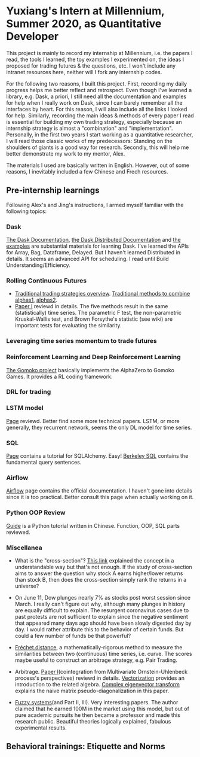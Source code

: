 # Yuxiang's Intern at Millennium, Summer 2020, as Quantitative Developer
This project is mainly to record my internship at Millennium, i.e. the papers I read, the tools I learned, the toy examples I experimented on, the ideas I proposed for trading futures & the questions, etc. I won't include any intranet resources here, neither will I fork any internship codes. 

For the following two reasons, I built this project. First, recording my daily progress helps me better reflect and retrospect. Even though I've learned a library, e.g. Dask, a priori, I still need all the documentation and examples for help when I really work on Dask, since I can barely remember all the interfaces by heart. For this reason, I will also include all the links I looked for help. Similarly, recording the main ideas & methods of every paper I read is essential for building my own trading strategy, especially because an internship strategy is almost a "combination" and "implementation". Personally, in the first two years I start working as a quantitative researcher, I will read those classic works of my predecessors: Standing on the shoulders of giants is a good way for research. Secondly, this will help me better demonstrate my work to my mentor, Alex.

The materials I used are basically written in English. However, out of some reasons, I inevitably included a few Chinese and Frech resources.
## Pre-internship learnings
Following Alex's and Jing's instructions, I armed myself familiar with the following topics:
### Dask
[The Dask Documentation](https://docs.dask.org/en/latest/), [the Dask.Distributed Documentation](https://distributed.dask.org/en/latest/) and [the examples](https://github.com/dask/dask-tutorial) are substantial materials for learning Dask. I've learned the APIs for Array, Bag, Dataframe, Delayed. But I haven't learned Distributed in details. It seems an advanced API for scheduling. I read until Build Understanding/Efficiency.

### Rolling Continuous Futures
- [Traditional trading strategies overview](https://www.quantconnect.com/tutorials/strategy-library/term-structure-effect-in-commodities). [Traditional methods to combine alphas1](https://zhuanlan.zhihu.com/p/38340204), [alphas2](https://zhuanlan.zhihu.com/p/38340466).
- [Paper I](https://onlinelibrary.wiley.com/doi/abs/10.1002/fut.20373) reviewd in details. The five methods result in the same (statistically) time series. The parametric F test, the non-parametric Kruskal-Wallis test, and Brown Forsythe's statistic (see wiki) are important tests for evaluating the similarity.
### Leveraging time series momentum to trade futures
### Reinforcement Learning and Deep Reinforcement Learning
[The Gomoko project](https://github.com/junxiaosong/AlphaZero_Gomoku) basically implements the AlphaZero to Gomoko Games. It provides a RL coding framework. 
### DRL for trading
### LSTM model 
[Page](https://colah.github.io/posts/2015-08-Understanding-LSTMs/) reviewd. Better find some more technical papers. LSTM, or more generally, they recurrent network, seems the only DL model for time series.
### SQL
[Page](https://www.liaoxuefeng.com/wiki/1016959663602400/1017803857459008) contains a tutorial for SQLAlchemy. Easy! [Berkeley SQL](https://www.stat.berkeley.edu/~spector/sql.pdf) contains the fundamental query sentences. 
### Airflow
[Airflow](https://airflow.apache.org/) page contains the official documentation. I haven't gone into details since it is too practical. Better consult this page when actually working on it. 
### Python OOP Review
[Guide](https://www.liaoxuefeng.com/wiki/1016959663602400) is a Python tutorial written in Chinese. Function, OOP, SQL parts reviewed.
### Miscellanea
- What is the "cross-section"? [This link](https://stats.stackexchange.com/questions/40852/what-is-cross-section-in-cross-section-of-stock-return/40857) explained the concept in a understandable way but that's not enough. If the study of cross-section aims to answer the question why stock A earns higher/lower returns than stock B, then does the cross-section simply rank the returns in a universe?

- On June 11, Dow plunges nearly 7% as stocks post worst session since March. I really can't figure out why, 
although many plunges in history are equally difficult to explain. The resurgent coronavirus cases due to past protests are not sufficient to explain since the negative sentiment that appeared many days ago should have been slowly digested day by day. 
I would rather attribute this to the behavior of certain funds. But could a few number of funds be that powerful?

- [Fréchet distance](https://en.wikipedia.org/wiki/Fr%C3%A9chet_distance), a mathematically-rigorous method to measure the similarities between two (continuous) time series, i.e. curve. The scores maybe useful to construct an arbitrage strategy, e.g. Pair Trading.

- Arbitrage. [Paper I](https://papers.ssrn.com/sol3/papers.cfm?abstract_id=1404905)(cointegration from Multivariate Ornstein-Uhlenbeck process's perspectives) reviewd in details. [Vectorization](https://en.wikipedia.org/wiki/Vectorization_(mathematics)) provides an introduction to the related algebra. [Complex eigenvector transform](http://www.sci.wsu.edu/math/faculty/schumaker/Math512/512F10Ch2B.pdf) explains the naive matrix pseudo-diagonalization in this paper.

- [Fuzzy systems](https://arxiv.org/abs/1401.1888)(and Part II, III). Very interesting papers. The author claimed that he earned 100M in the market using this model, but out of pure academic pursuits he then became a professor and made this research public. Beautiful theories logically explained, fabulous experimental results.
## Behavioral trainings: Etiquette and Norms
